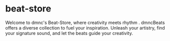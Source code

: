 # beat-store
Welcome to dmnc's Beat-Store, where creativity meets rhythm . dmncBeats offers a diverse collection to fuel your inspiration. Unleash your artistry, find your signature sound, and let the beats guide your creativity.
